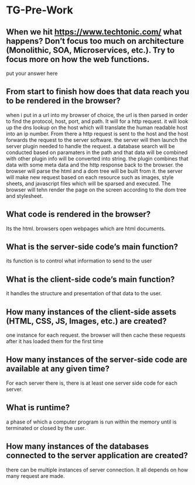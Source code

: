 # TG-Pre-Work

## When we hit https://www.techtonic.com/ what happens? Don’t focus too much on architecture (Monolithic, SOA, Microservices, etc.). Try to focus more on how the web functions.

put your answer here

## From start to finish how does that data reach you to be rendered in the browser?

when i put in a url into my browser of choice, the url is then parsed in order to find the protocol, host, port, and path. It will
for a http request. it will look up the dns lookup on the host which will translate the human readable host into an ip number. 
From there a http request is sent to the host and the host forwards the request to the server software. the server will then launch the server plugin needed to 
handle the request. a database search will be conducted based on paramaters in the path and that data will be combined with other plugin info 
will be converted into string. the plugin combines that data with some meta data and the http response back to the browser. the browser will parse the html and a dom tree will
be built  from it. the server will make new request based on each resource such as images, style sheets, and javascript files which will be sparsed and executed. The browser will tehn render the page on 
the screen according to the dom tree and stylesheet. 
## What code is rendered in the browser?

Its the html. browsers open webpages which are html documents. 

## What is the server-side code’s main function?

its function is to control what information to send to the user

## What is the client-side code’s main function?

it handles the structure and presentation of that data to the user.

## How many instances of the client-side assets (HTML, CSS, JS, Images, etc.) are created?

one instance for each request. the browser will then cache these requests after it has loaded them for the first time

## How many instances of the server-side code are available at any given time?

For each server there is, there is at least one server side code for each server. 

## What is runtime?

a phase of which a computer program is run within the memory until is terminated or closed by the user. 

## How many instances of the databases connected to the server application are created?

there can be multiple instances of server connection. It all depends on how many request are made.
